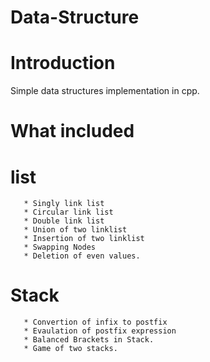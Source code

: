 # Data-Structure

# Introduction

Simple data structures implementation in cpp.

# What included

 # list

       * Singly link list
       * Circular link list
       * Double link list
       * Union of two linklist
       * Insertion of two linklist
       * Swapping Nodes
       * Deletion of even values.
       
 # Stack
       
       * Convertion of infix to postfix
       * Evaulation of postfix expression
       * Balanced Brackets in Stack.
       * Game of two stacks.